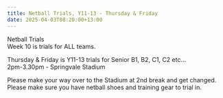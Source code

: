 ```yaml
---
title: Netball Trials, Y11-13 - Thursday & Friday
date: 2025-04-03T08:20:00+13:00
---
```

Netball Trials  
Week 10 is trials for ALL teams.

Thursday & Friday is Y11-13 trials for Senior B1, B2, C1, C2 etc...  
2pm-3.30pm - Springvale Stadium

Please make your way over to the Stadium at 2nd break and get changed.  
Please make sure you have netball shoes and training gear to trial in.
